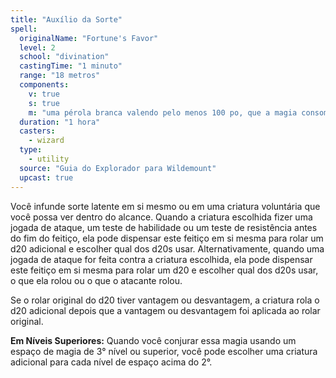 ```yaml
---
title: "Auxílio da Sorte"
spell:
  originalName: "Fortune's Favor"
  level: 2
  school: "divination"
  castingTime: "1 minuto"
  range: "18 metros"
  components:
    v: true
    s: true
    m: "uma pérola branca valendo pelo menos 100 po, que a magia consome"
  duration: "1 hora"
  casters:
    - wizard
  type:
    - utility
  source: "Guia do Explorador para Wildemount"
  upcast: true
---
```


Você infunde sorte latente em si mesmo ou em uma criatura voluntária que você possa ver dentro do alcance. Quando a criatura escolhida fizer uma jogada de ataque, um teste de habilidade ou um teste de resistência antes do fim do feitiço, ela pode dispensar este feitiço em si mesma para rolar um d20 adicional e escolher qual dos d20s usar. Alternativamente, quando uma jogada de ataque for feita contra a criatura escolhida, ela pode dispensar este feitiço em si mesma para rolar um d20 e escolher qual dos d20s usar, o que ela rolou ou o que o atacante rolou.

Se o rolar original do d20 tiver vantagem ou desvantagem, a criatura rola o d20 adicional depois que a vantagem ou desvantagem foi aplicada ao rolar original.

**Em Níveis Superiores:** Quando você conjurar essa magia usando um espaço de magia de 3° nível ou superior, você pode escolher uma criatura adicional para cada nível de espaço acima do 2°.
